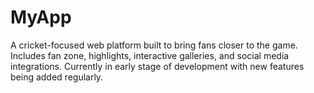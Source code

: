 # MyApp
A cricket-focused web platform built to bring fans closer to the game. Includes fan zone, highlights, interactive galleries, and social media integrations. Currently in early stage of development with new features being added regularly.
